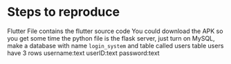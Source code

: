 # Steps to reproduce
Flutter File contains the flutter source code
You could download the APK so you get some time
the python file is the flask server, just turn on MySQL, make a database with name `login_system` and table called users
table users have 3 rows
username:text
userID:text
password:text
